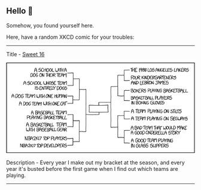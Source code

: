 ## Hello 👀

Somehow, you found yourself here.

Here, have a random XKCD comic for your troubles:

-----------------------------------

Title - [Sweet 16](https://xkcd.com/1819)

![Sweet 16](./random_comic.png)

Description - Every year I make out my bracket at the season, and every year it's busted before the first game when I find out which teams are playing.

-----------------------------------